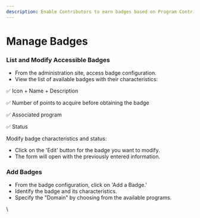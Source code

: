 ```yaml
---
description: Enable Contributors to earn badges based on Program Contributions
---
```


# Manage Badges

### **List and Modify Accessible Badges**

- From the administration site, access badge configuration.
- View the list of available badges with their characteristics:

:white_check_mark: Icon + Name + Description

:white_check_mark: Number of points to acquire before obtaining the badge

:white_check_mark: Associated program

:white_check_mark: Status

Modify badge characteristics and status:

- Click on the 'Edit' button for the badge you want to modify.
- The form will open with the previously entered information.

### **Add Badges**

- From the badge configuration, click on 'Add a Badge.'
- Identify the badge and its characteristics.
- Specify the "Domain" by choosing from the available programs.

\\
